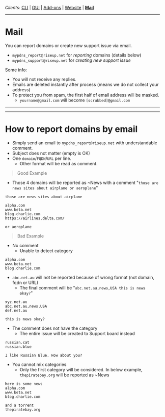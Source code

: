 _Clients_:    [CLI](client_cli.md) | [GUI](client_gui.md) | [Add-ons](client_addon.md) | [Website](client_web.md) | [**Mail**](client_mail.md)

----

# Mail

You can report domains or create new support issue via email.

- `mypdns_report@riseup.net` for _reporting_ domains (details below)
- `mypdns_support@riseup.net` for _creating new support issue_

Some info:
- You will not receive any replies.
- Emails are deleted instantly after process (means we do not collect your address)
- To protect you from spam, the first half of email address will be masked.
  - `yourname@gmail.com` will become `[scrubbed]@gmail.com`


----
----

# How to report domains by email

- Simply send an email to `mypdns_report@riseup.net` with understandable comment.
- Subject does not matter (empty is OK)
- One `domain`/`FQDN`/`URL` per line.
  - Other format will be read as comment.


> Good Example

- Those 4 domains will be reported as ~News with a comment "`those are news sites about airplane or aeroplane`"

```
those are news sites about airplane

alpha.com
www.beta.net
blog.charlie.com
https://airlines.delta.com/

or aeroplane
```


> Bad Example

- No comment
  - Unable to detect category
```
alpha.com
www.beta.net
blog.charlie.com
```

- `abc.net.au` will not be reported because of wrong format (not domain, fqdn or URL)
  - The final comment will be "`abc.net.au,news,USA this is news okay?`"
```
xyz.net.au
abc.net.au,news,USA
def.net.au

this is news okay?
```

- The comment does not have the category
  - The entire issue will be created to Support board instead
```
russian.cat
russian.blue

I like Russian Blue. How about you?
```

- You cannot mix categories
  - Only the first category will be considered. In below example, `thepiratebay.org` will be reported as ~News
```
here is some news
alpha.com
www.beta.net
blog.charlie.com

and a torrent
thepiratebay.org
```
